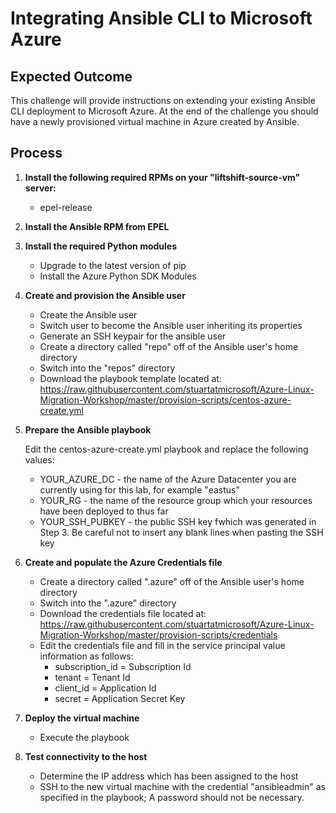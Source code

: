 # Integrating Ansible CLI to Microsoft Azure

## Expected Outcome

This challenge will provide instructions on extending your existing Ansible CLI deployment to Microsoft Azure. At the end of the challenge you should have a newly provisioned virtual machine in Azure created by Ansible.

## Process

1. <strong>Install the following required RPMs on your "liftshift-source-vm" server:</strong>

    * epel-release 

2. <strong>Install the Ansible RPM from EPEL</strong>

3. <strong>Install the required Python modules</strong>

    * Upgrade to the latest version of pip
    * Install the Azure Python SDK Modules

4. <strong>Create and provision the Ansible user</strong>

    * Create the Ansible user
    * Switch user to become the Ansible user inheriting its properties
    * Generate an SSH keypair for the ansible user
    * Create a directory called "repo" off of the Ansible user's home directory
    * Switch into the "repos" directory
    * Download the playbook template located at: https://raw.githubusercontent.com/stuartatmicrosoft/Azure-Linux-Migration-Workshop/master/provision-scripts/centos-azure-create.yml

5. <strong>Prepare the Ansible playbook</strong>

    Edit the centos-azure-create.yml playbook and replace the following values:

    * YOUR_AZURE_DC   - the name of the Azure Datacenter you are currently using for this lab, for example "eastus"
    * YOUR_RG         - the name of the resource group which your resources have been deployed to thus far
    * YOUR_SSH_PUBKEY - the public SSH key fwhich was generated in Step 3. Be careful not to insert any blank lines when pasting the SSH key

6. <strong>Create and populate the Azure Credentials file</strong>

    * Create a directory called ".azure" off of the Ansible user's home directory
    * Switch into the ".azure" directory
    * Download the credentials file located at: https://raw.githubusercontent.com/stuartatmicrosoft/Azure-Linux-Migration-Workshop/master/provision-scripts/credentials
    * Edit the credentials file and fill in the service principal value information as follows:
        * subscription_id = Subscription Id
        * tenant = Tenant Id
        * client_id = Application Id
        * secret = Application Secret Key

7. <strong>Deploy the virtual machine</strong>

    * Execute the playbook

8. <strong>Test connectivity to the host</strong>

    * Determine the IP address which has been assigned to the host
    * SSH to the new virtual machine with the credential "ansibleadmin" as specified in the playbook; A password should not be necessary.

